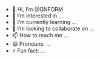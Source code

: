 - 👋 Hi, I’m @QNFORM
- 👀 I’m interested in ...
- 🌱 I’m currently learning ...
- 💞️ I’m looking to collaborate on ...
- 📫 How to reach me ...
- 😄 Pronouns: ...
- ⚡ Fun fact: ...

<!---
QNFORM/QNFORM is a ✨ special ✨ repository because its `README.md` (this file) appears on your GitHub profile.
You can click the Preview link to take a look at your changes.
--->
